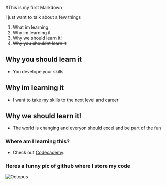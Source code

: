 #This is my first Markdown

I just want to talk about a few things

1. What im learning
2. Why im learning it
3. Why we should learn it!
4. ~~Why you shouldnt learn it~~

## Why you should learn it

* You develope your skills


## Why im learning it

* I want to take my skills to the next level and career

## Why we should learn it!

* The world is changing and everyon should excel and be part of the fun


### Where am I learning this?

* Check out [Codecademy](https://www.codecademy.com/).

### Heres a funny pic of github where I store my code
![Octopus](https://myoctocat.com/assets/images/base-octocat.svg)